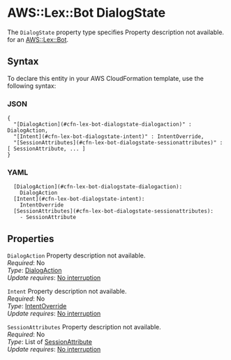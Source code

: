 # AWS::Lex::Bot DialogState<a name="aws-properties-lex-bot-dialogstate"></a>

<a name="aws-properties-lex-bot-dialogstate-description"></a>The `DialogState` property type specifies Property description not available\. for an [AWS::Lex::Bot](aws-resource-lex-bot.md)\.

## Syntax<a name="aws-properties-lex-bot-dialogstate-syntax"></a>

To declare this entity in your AWS CloudFormation template, use the following syntax:

### JSON<a name="aws-properties-lex-bot-dialogstate-syntax.json"></a>

```
{
  "[DialogAction](#cfn-lex-bot-dialogstate-dialogaction)" : DialogAction,
  "[Intent](#cfn-lex-bot-dialogstate-intent)" : IntentOverride,
  "[SessionAttributes](#cfn-lex-bot-dialogstate-sessionattributes)" : [ SessionAttribute, ... ]
}
```

### YAML<a name="aws-properties-lex-bot-dialogstate-syntax.yaml"></a>

```
  [DialogAction](#cfn-lex-bot-dialogstate-dialogaction): 
    DialogAction
  [Intent](#cfn-lex-bot-dialogstate-intent): 
    IntentOverride
  [SessionAttributes](#cfn-lex-bot-dialogstate-sessionattributes): 
    - SessionAttribute
```

## Properties<a name="aws-properties-lex-bot-dialogstate-properties"></a>

`DialogAction`  <a name="cfn-lex-bot-dialogstate-dialogaction"></a>
Property description not available\.  
*Required*: No  
*Type*: [DialogAction](aws-properties-lex-bot-dialogaction.md)  
*Update requires*: [No interruption](https://docs.aws.amazon.com/AWSCloudFormation/latest/UserGuide/using-cfn-updating-stacks-update-behaviors.html#update-no-interrupt)

`Intent`  <a name="cfn-lex-bot-dialogstate-intent"></a>
Property description not available\.  
*Required*: No  
*Type*: [IntentOverride](aws-properties-lex-bot-intentoverride.md)  
*Update requires*: [No interruption](https://docs.aws.amazon.com/AWSCloudFormation/latest/UserGuide/using-cfn-updating-stacks-update-behaviors.html#update-no-interrupt)

`SessionAttributes`  <a name="cfn-lex-bot-dialogstate-sessionattributes"></a>
Property description not available\.  
*Required*: No  
*Type*: List of [SessionAttribute](aws-properties-lex-bot-sessionattribute.md)  
*Update requires*: [No interruption](https://docs.aws.amazon.com/AWSCloudFormation/latest/UserGuide/using-cfn-updating-stacks-update-behaviors.html#update-no-interrupt)